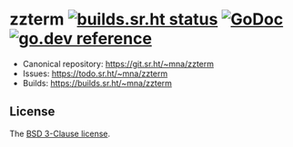 # zzterm [![builds.sr.ht status](https://builds.sr.ht/~mna/zzterm.svg)](https://builds.sr.ht/~mna/zzterm?) [![GoDoc](https://godoc.org/git.sr.ht/~mna/zzterm?status.png)](http://godoc.org/git.sr.ht/~mna/zzterm) [![go.dev reference](https://img.shields.io/badge/go.dev-reference-007d9c?logo=go&logoColor=white&style=flat-square)](https://pkg.go.dev/git.sr.ht/~mna/zzterm)

* Canonical repository: https://git.sr.ht/~mna/zzterm
* Issues: https://todo.sr.ht/~mna/zzterm
* Builds: https://builds.sr.ht/~mna/zzterm

## License

The [BSD 3-Clause license][bsd].

[bsd]: http://opensource.org/licenses/BSD-3-Clause

